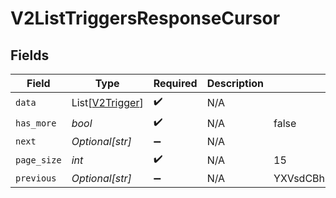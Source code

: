# V2ListTriggersResponseCursor


## Fields

| Field                                               | Type                                                | Required                                            | Description                                         | Example                                             |
| --------------------------------------------------- | --------------------------------------------------- | --------------------------------------------------- | --------------------------------------------------- | --------------------------------------------------- |
| `data`                                              | List[[V2Trigger](../../models/shared/v2trigger.md)] | :heavy_check_mark:                                  | N/A                                                 |                                                     |
| `has_more`                                          | *bool*                                              | :heavy_check_mark:                                  | N/A                                                 | false                                               |
| `next`                                              | *Optional[str]*                                     | :heavy_minus_sign:                                  | N/A                                                 |                                                     |
| `page_size`                                         | *int*                                               | :heavy_check_mark:                                  | N/A                                                 | 15                                                  |
| `previous`                                          | *Optional[str]*                                     | :heavy_minus_sign:                                  | N/A                                                 | YXVsdCBhbmQgYSBtYXhpbXVtIG1heF9yZXN1bHRzLol=        |